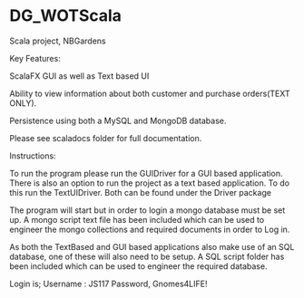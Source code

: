 # DG_WOTScala
Scala project, NBGardens


Key Features:

ScalaFX GUI as well as Text based UI

Ability to view information about both customer and purchase orders(TEXT ONLY).

Persistence using both a MySQL and MongoDB database.

Please see scaladocs folder for full documentation.


Instructions:

To run the program please run the GUIDriver for a GUI based application. There is also an option to run the project as a text based application. To do this run the TextUIDriver. Both can be found under the Driver package  

The program will start but in order to login a mongo database must be set up. A mongo script text file has been included which can be used to engineer the mongo collections and required documents in order to Log in.

As both the TextBased and GUI based applications also make use of an SQL database, one of these will also need to be setup. A SQL script folder has been included which can be used to engineer the required database.

Login is;
Username : JS117
Password, Gnomes4LIFE!

